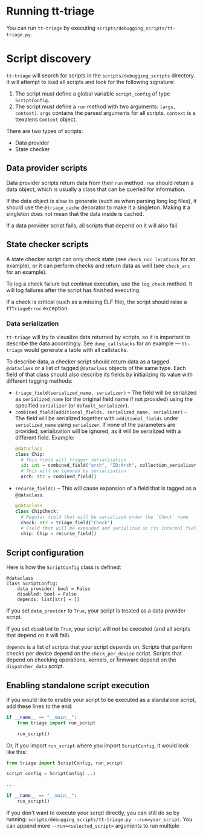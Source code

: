 # Running tt-triage

You can run `tt-triage` by executing `scripts/debugging_scripts/tt-triage.py`.

# Script discovery

`tt-triage` will search for scripts in the `scripts/debugging_scripts` directory. It will attempt to load all scripts and look for the following signature:
1. The script must define a global variable `script_config` of type `ScriptConfig`.
2. The script must define a `run` method with two arguments: `(args, context)`. `args` contains the parsed arguments for all scripts. `context` is a ttexalens `Context` object.

There are two types of scripts:
- Data provider
- State checker

## Data provider scripts

Data provider scripts return data from their `run` method. `run` should return a data object, which is usually a class that can be queried for information.

If the data object is slow to generate (such as when parsing long log files), it should use the `@triage_cache` decorator to make it a singleton. Making it a singleton does not mean that the data inside is cached.

If a data provider script fails, all scripts that depend on it will also fail.

## State checker scripts

A state checker script can only check state (see `check_noc_locations` for an example), or it can perform checks and return data as well (see `check_arc` for an example).

To log a check failure but continue execution, use the `log_check` method. It will log failures after the script has finished executing.

If a check is critical (such as a missing ELF file), the script should raise a `TTTriageError` exception.

### Data serialization

`tt-triage` will try to visualize data returned by scripts, so it is important to describe the data accordingly. See `dump_callstacks` for an example — `tt-triage` would generate a table with all callstacks.

To describe data, a checker script should return data as a tagged `@dataclass` or a list of tagged `@dataclass` objects of the same type. Each field of that class should also describe its fields by initializing its value with different tagging methods:
- `triage_field(serialized_name, serializer)` – The field will be serialized as `serialized_name` (or the original field name if not provided) using the specified `serializer` (or `default_serializer`).
- `combined_field(additional_fields, serialized_name, serializer)` – The field will be serialized together with `additional_fields` under `serialized_name` using `serializer`. If none of the parameters are provided, serialization will be ignored, as it will be serialized with a different field. Example:
  ```python
  @dataclass
  class Chip:
    # This field will trigger serialization
    id: int = combined_field("arch", "ID:Arch", collection_serializer(":"))
    # This will be ignored by serialization
    arch: str = combined_field()
  ```
- `recurse_field()` – This will cause expansion of a field that is tagged as a `@dataclass`.
  ```python
  @dataclass
  class ChipCheck:
    # Regular field that will be serialized under the `Check` name
    check: str = triage_field("Check")
    # Field that will be expanded and serialized as its internal fields (see previous example)
    chip: Chip = recurse_field()
  ```

## Script configuration

Here is how the `ScriptConfig` class is defined:
```
@dataclass
class ScriptConfig:
    data_provider: bool = False
    disabled: bool = False
    depends: list[str] = []
```
If you set `data_provider` to `True`, your script is treated as a data provider script.

If you set `disabled` to `True`, your script will not be executed (and all scripts that depend on it will fail).

`depends` is a list of scripts that your script depends on. Scripts that perform checks per device depend on the `check_per_device` script. Scripts that depend on checking operations, kernels, or firmware depend on the `dispatcher_data` script.

## Enabling standalone script execution

If you would like to enable your script to be executed as a standalone script, add these lines to the end:
```python
if __name__ == "__main__":
    from triage import run_script

    run_script()
```
Or, if you import `run_script` where you import `ScriptConfig`, it would look like this:
```python
from triage import ScriptConfig, run_script

script_config = ScriptConfig(...)

...

if __name__ == "__main__":
    run_script()
```

If you don't want to execute your script directly, you can still do so by running: `scripts/debugging_scripts/tt-triage.py --run=your_script`. You can append more `--run=<selected_script>` arguments to run multiple
